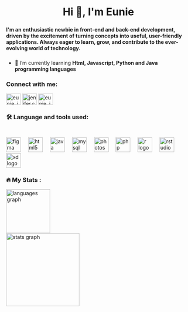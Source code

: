 
<h1 align="center">Hi 👋, I'm Eunie</h1>

###

<h4 align="left">I'm an enthusiastic newbie in front-end and back-end development, driven by the excitement of turning concepts into useful, user-friendly applications. Always eager to learn, grow, and contribute to the ever-evolving world of technology.</h4>

###

- 🌱 I’m currently learning **Html, Javascript, Python and Java programming languages**

<h3 align="left">Connect with me:</h3>
<p align="left">
<a href="https://twitter.com/eunie_jen" target="blank"><img align="center" src="https://raw.githubusercontent.com/rahuldkjain/github-profile-readme-generator/master/src/images/icons/Social/twitter.svg" alt="eunie_jen" height="30" width="40" /></a>
<a href="https://fb.com/jenifer.calranas" target="blank"><img align="center" src="https://raw.githubusercontent.com/rahuldkjain/github-profile-readme-generator/master/src/images/icons/Social/facebook.svg" alt="jenifer.calranas" height="30" width="40" /></a>
<a href="https://instagram.com/eunie_jen" target="blank"><img align="center" src="https://raw.githubusercontent.com/rahuldkjain/github-profile-readme-generator/master/src/images/icons/Social/instagram.svg" alt="eunie_jen" height="30" width="40" /></a>
</p>

###

<h3 align="left">🛠 Language and tools used:</h3>

###

<br clear="both">

<div align="left">
  <img src="https://cdn.jsdelivr.net/gh/devicons/devicon/icons/figma/figma-original.svg" height="40" alt="figma logo"  />
  <img width="12" />
  <img src="https://cdn.jsdelivr.net/gh/devicons/devicon/icons/html5/html5-original.svg" height="40" alt="html5 logo"  />
  <img width="12" />
  <img src="https://cdn.jsdelivr.net/gh/devicons/devicon/icons/java/java-original.svg" height="40" alt="java logo"  />
  <img width="12" />
  <img src="https://cdn.jsdelivr.net/gh/devicons/devicon/icons/mysql/mysql-original.svg" height="40" alt="mysql logo"  />
  <img width="12" />
  <img src="https://cdn.jsdelivr.net/gh/devicons/devicon/icons/photoshop/photoshop-plain.svg" height="40" alt="photoshop logo"  />
  <img width="12" />
  <img src="https://cdn.jsdelivr.net/gh/devicons/devicon/icons/php/php-original.svg" height="40" alt="php logo"  />
  <img width="12" />
  <img src="https://cdn.jsdelivr.net/gh/devicons/devicon/icons/r/r-original.svg" height="40" alt="r logo"  />
  <img width="12" />
  <img src="https://cdn.jsdelivr.net/gh/devicons/devicon/icons/rstudio/rstudio-original.svg" height="40" alt="rstudio logo"  />
  <img width="12" />
  <img src="https://cdn.jsdelivr.net/gh/devicons/devicon/icons/xd/xd-plain.svg" height="40" alt="xd logo"  />
</div>

###

<h3 align="left">🔥   My Stats :</h3>


<div align="left">
  <img src="https://github-readme-stats.vercel.app/api/top-langs?username=Euniechan&locale=en&hide_title=false&layout=compact&card_width=320&langs_count=11&theme=dracula&hide_border=false" height="120" alt="languages graph"  />
</div>

<div align="left">
  <img src="https://github-readme-stats.vercel.app/api?username=Euniechan&hide_title=false&hide_rank=false&show_icons=true&include_all_commits=true&count_private=true&disable_animations=false&theme=dracula&locale=en&hide_border=false" height="200" alt="stats graph"  />
</div>


